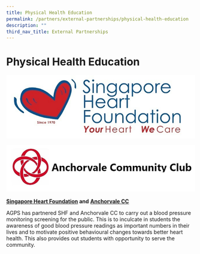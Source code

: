 ```yaml
---
title: Physical Health Education
permalink: /partners/external-partnerships/physical-health-education
description: ""
third_nav_title: External Partnerships
---
```

Physical Health Education
=========================

![Singapore Heart Foundation Logo](/images/SHF_logo.jpg)

![Anchorvale Community Club Logo](/images/ACC_logo.jpg)

**[**Singapore Heart Foundation**](https://www.myheart.org.sg/) and** [**Anchorvale CC**](https://www.onepa.gov.sg/cc/anchorvale-cc)  

AGPS has partnered SHF and Anchorvale CC to carry out a blood pressure monitoring screening for the public. This is to inculcate in students the awareness of good blood pressure readings as important numbers in their lives and to motivate positive behavioural changes towards better heart health. This also provides out students with opportunity to serve the community.